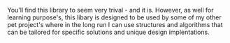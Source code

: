 You'll find this library to seem very trival - and it is. However, as well
for learning purpose's, this libary is designed to be used by some of my
other pet project's where in the long run I can use structures and algorithms
that can be tailored for specific solutions and unique design implentations.
